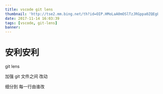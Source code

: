 ```yaml
---
title: vscode git lens
thumbnail: 'http://tse2.mm.bing.net/th?id=OIP.HMoLaA0mOSlTzJRGppa0ZQEgEs&pid=15.1'
date: 2017-11-14 16:03:39
tags: [vscode, git-lens]
banner:
---
```


# 安利安利

git lens 

加强 git 文件之间 改动

细分到 每一行由谁改
